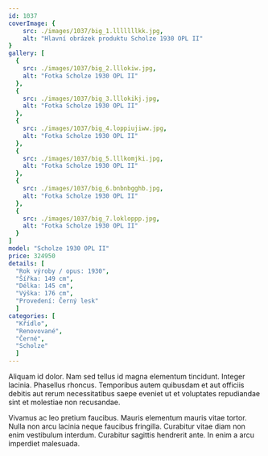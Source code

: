 ```yaml
---
id: 1037
coverImage: {
    src: ./images/1037/big_1.lllllllkk.jpg,
    alt: "Hlavní obrázek produktu Scholze 1930 OPL II"
}
gallery: [
  {
    src: ./images/1037/big_2.lllokiw.jpg,
    alt: "Fotka Scholze 1930 OPL II"
  },
  {
    src: ./images/1037/big_3.lllokikj.jpg,
    alt: "Fotka Scholze 1930 OPL II"
  },
  {
    src: ./images/1037/big_4.loppiujiww.jpg,
    alt: "Fotka Scholze 1930 OPL II"
  },
  {
    src: ./images/1037/big_5.lllkomjki.jpg,
    alt: "Fotka Scholze 1930 OPL II"
  },
  {
    src: ./images/1037/big_6.bnbnbgghb.jpg,
    alt: "Fotka Scholze 1930 OPL II"
  },
  {
    src: ./images/1037/big_7.lokloppp.jpg,
    alt: "Fotka Scholze 1930 OPL II"
  }
]
model: "Scholze 1930 OPL II"
price: 324950
details: [
  "Rok výroby / opus: 1930",
  "Šířka: 149 cm",
  "Délka: 145 cm",
  "Výška: 176 cm",
  "Provedení: Černý lesk"
  ]
categories: [
  "Křídlo",
  "Renovované",
  "Černé",
  "Scholze"
  ]
---
```


Aliquam id dolor. Nam sed tellus id magna elementum tincidunt. Integer lacinia. Phasellus rhoncus. Temporibus autem quibusdam et aut officiis debitis aut rerum necessitatibus saepe eveniet ut et voluptates repudiandae sint et molestiae non recusandae.

Vivamus ac leo pretium faucibus. Mauris elementum mauris vitae tortor. Nulla non arcu lacinia neque faucibus fringilla. Curabitur vitae diam non enim vestibulum interdum. Curabitur sagittis hendrerit ante. In enim a arcu imperdiet malesuada.